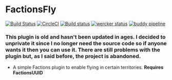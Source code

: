 # FactionsFly

[![Build Status](https://travis-ci.org/Workinq/FactionsFly.svg?branch=master)](https://travis-ci.org/Workinq/FactionsFly)
[![CircleCI](https://circleci.com/gh/Workinq/FactionsFly.svg?style=shield&circle-token=4ce6137a730b6d35a51aafb06c25e2782403ec68)](https://circleci.com/gh/Workinq/FactionsFly)
[![Build status](https://ci.appveyor.com/api/projects/status/kvlegh8se5m73y2s/branch/master?svg=true)](https://ci.appveyor.com/project/Workinq/factionsfly/branch/master)
[![wercker status](https://app.wercker.com/status/89c150e354f483be43834c3b523c68d4/s/master "wercker status")](https://app.wercker.com/project/byKey/89c150e354f483be43834c3b523c68d4)
[![buddy pipeline](https://app.buddy.works/ramseykieran/factionsfly/pipelines/pipeline/191397/badge.svg?token=7acd065675fa353ea01e0f8dc7645a15c933d27b70146907def6fd252b192b21 "buddy pipeline")](https://app.buddy.works/ramseykieran/factionsfly/pipelines/pipeline/191397)


### This plugin is old and hasn't been updated in ages. I decided to unprivate it since I no longer need the source code so if anyone wants it then you can use it. There are still problems with the plugin but, as I said before, the project is abandoned.

* A simple Factions plugin to enable flying in certain territories.
**Requires FactionsUUID**
